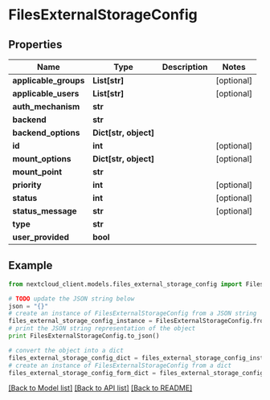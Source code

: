 # FilesExternalStorageConfig


## Properties
Name | Type | Description | Notes
------------ | ------------- | ------------- | -------------
**applicable_groups** | **List[str]** |  | [optional] 
**applicable_users** | **List[str]** |  | [optional] 
**auth_mechanism** | **str** |  | 
**backend** | **str** |  | 
**backend_options** | **Dict[str, object]** |  | 
**id** | **int** |  | [optional] 
**mount_options** | **Dict[str, object]** |  | [optional] 
**mount_point** | **str** |  | 
**priority** | **int** |  | [optional] 
**status** | **int** |  | [optional] 
**status_message** | **str** |  | [optional] 
**type** | **str** |  | 
**user_provided** | **bool** |  | 

## Example

```python
from nextcloud_client.models.files_external_storage_config import FilesExternalStorageConfig

# TODO update the JSON string below
json = "{}"
# create an instance of FilesExternalStorageConfig from a JSON string
files_external_storage_config_instance = FilesExternalStorageConfig.from_json(json)
# print the JSON string representation of the object
print FilesExternalStorageConfig.to_json()

# convert the object into a dict
files_external_storage_config_dict = files_external_storage_config_instance.to_dict()
# create an instance of FilesExternalStorageConfig from a dict
files_external_storage_config_form_dict = files_external_storage_config.from_dict(files_external_storage_config_dict)
```
[[Back to Model list]](../README.md#documentation-for-models) [[Back to API list]](../README.md#documentation-for-api-endpoints) [[Back to README]](../README.md)



